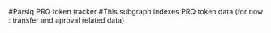 #Parsiq PRQ token tracker
#This subgraph indexes PRQ token data (for now : transfer and aproval related data)

